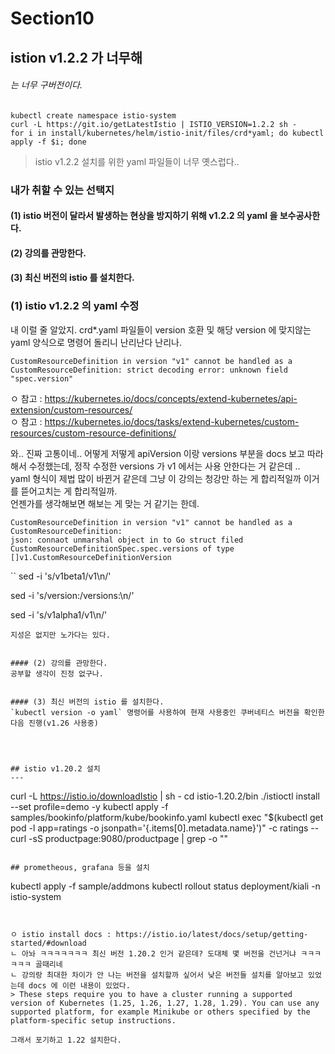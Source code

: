 # Section10 
## istion v1.2.2 가 너무해
###### 는 너무 구버전이다.
```
kubectl create namespace istio-system
curl -L https://git.io/getLatestIstio | ISTIO_VERSION=1.2.2 sh -
for i in install/kubernetes/helm/istio-init/files/crd*yaml; do kubectl apply -f $i; done
```
> istio v1.2.2 설치를 위한 yaml 파일들이 너무 옛스럽다..


### 내가 취할 수 있는 선택지   
#### (1) istio 버전이 달라서 발생하는 현상을 방지하기 위해 v1.2.2 의 yaml 을 보수공사한다.   
#### (2) 강의를 관망한다.   
#### (3) 최신 버전의 istio 를 설치한다.   


### (1) istio v1.2.2 의 yaml 수정
내 이럴 줄 알았지. crd*.yaml 파일들이 version 호환 및 해당 version 에 맞지않는 yaml 양식으로 명령어 돌리니 난리난다 난리나.
```
CustomResourceDefinition in version "v1" cannot be handled as a CustomResourceDefinition: strict decoding error: unknown field "spec.version"
```
ㅇ 참고 : https://kubernetes.io/docs/concepts/extend-kubernetes/api-extension/custom-resources/   
ㅇ 참고 : https://kubernetes.io/docs/tasks/extend-kubernetes/custom-resources/custom-resource-definitions/

와.. 진짜 고통이네.. 어떻게 저떻게 apiVersion 이랑 versions 부분을 docs 보고 따라해서 수정했는데, 
정작 수정한 versions 가 v1 에서는 사용 안한다는 거 같은데 ..   
yaml 형식이 제법 많이 바뀐거 같은데 그냥 이 강의는 청강만 하는 게 합리적일까 이거를 뜯어고치는 게 합리적일까.   
언젠가를 생각해보면 해보는 게 맞는 거 같기는 한데.   

```
CustomResourceDefinition in version "v1" cannot be handled as a CustomResourceDefinition:
json: connaot unmarshal object in to Go struct filed CustomResourceDefinitionSpec.spec.versions of type []v1.CustomResourceDefinitionVersion
```
``
sed -i 's/v1beta1/v1\n/'   

sed -i 's/version:/versions:\n/' 

sed -i 's/v1alpha1/v1\n/' 
```
지성은 없지만 노가다는 있다.


#### (2) 강의를 관망한다.   
공부할 생각이 진정 없구나. 


#### (3) 최신 버전의 istio 를 설치한다.   
`kubectl version -o yaml` 명령어를 사용하여 현재 사용중인 쿠버네티스 버전을 확인한 다음 진행(v1.26 사용중)




## istio v1.20.2 설치
---
```
curl -L https://istio.io/downloadIstio | sh -
cd istio-1.20.2/bin
./istioctl install --set profile=demo -y 
kubectl apply -f samples/bookinfo/platform/kube/bookinfo.yaml
kubectl exec "$(kubectl get pod -l app=ratings -o jsonpath='{.items[0].metadata.name}')" -c ratings -- curl -sS productpage:9080/productpage | grep -o "<title>.*</title>"
```

## prometheous, grafana 등을 설치
```
kubectl apply -f sample/addmons
kubectl rollout status deployment/kiali -n istio-system
```


ㅇ istio install docs : https://istio.io/latest/docs/setup/getting-started/#download
ㄴ 아놔 ㅋㅋㅋㅋㅋㅋㅋ 최신 버전 1.20.2 인거 같은데? 도대체 몇 버전을 건넌거냐 ㅋㅋㅋㅋㅋㅋ 골때리네
ㄴ 강의랑 최대한 차이가 안 나는 버전을 설치할까 싶어서 낮은 버전들 설치를 알아보고 있었는데 docs 에 이런 내용이 있었다.
> These steps require you to have a cluster running a supported version of Kubernetes (1.25, 1.26, 1.27, 1.28, 1.29). You can use any supported platform, for example Minikube or others specified by the platform-specific setup instructions.

그래서 포기하고 1.22 설치한다.
